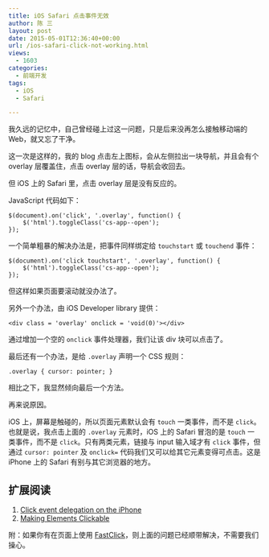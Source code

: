 ```yaml
---
title: iOS Safari 点击事件无效
author: 陈 三
layout: post
date: 2015-05-01T12:36:40+00:00
url: /ios-safari-click-not-working.html
views:
  - 1603
categories:
  - 前端开发
tags:
  - iOS
  - Safari

---
```

我久远的记忆中，自己曾经碰上过这一问题，只是后来没再怎么接触移动端的 Web，就又忘了干净。

这一次是这样的，我的 blog 点击左上图标，会从左侧拉出一块导航，并且会有个 overlay 层覆盖住，点击 overlay 层的话，导航会收回去。

但 iOS 上的 Safari 里，点击 overlay 层是没有反应的。

JavaScript 代码如下：

    $(document).on('click', '.overlay', function() {
        $('html').toggleClass('cs-app--open');
    });
    

一个简单粗暴的解决办法是，把事件同样绑定给 `touchstart` 或 `touchend` 事件：

    $(document).on('click touchstart', '.overlay', function() {
        $('html').toggleClass('cs-app--open');
    });
    

但这样如果页面要滚动就没办法了。

另外一个办法，由 iOS Developer library 提供：

    <div class = 'overlay' onclick = 'void(0)'></div>
    

通过增加一个空的 `onclick` 事件处理器，我们让该 div 块可以点击了。

最后还有一个办法，是给 `.overlay` 声明一个 CSS 规则：

    .overlay { cursor: pointer; }
    

相比之下，我显然倾向最后一个方法。

再来说原因。

iOS 上，屏幕是触碰的，所以页面元素默认会有 `touch` 一类事件，而不是 `click`。也就是说，我点击上面的 `.overlay` 元素时，iOS 上的 Safari 冒泡的是 `touch` 一类事件，而不是 `click`。只有两类元素，链接与 input 输入域才有 `click` 事件，但通过 `cursor: pointer` 及 `onclick=` 代码我们又可以给其它元素变得可点击。这是 iPhone 上的 Safari 有别与其它浏览器的地方。

## 扩展阅读

  1. [Click event delegation on the iPhone][1]
  2. [Making Elements Clickable][2]

附：如果你有在页面上使用 [FastClick][3]，则上面的问题已经顺带解决，不需要我们操心。

 [1]: http://www.quirksmode.org/blog/archives/2010/09/click_event_del.html
 [2]: https://developer.apple.com/library/ios/documentation/AppleApplications/Reference/SafariWebContent/HandlingEvents/HandlingEvents.html#//apple_ref/doc/uid/TP40006511-SW6
 [3]: http://ftlabs.github.io/fastclick/